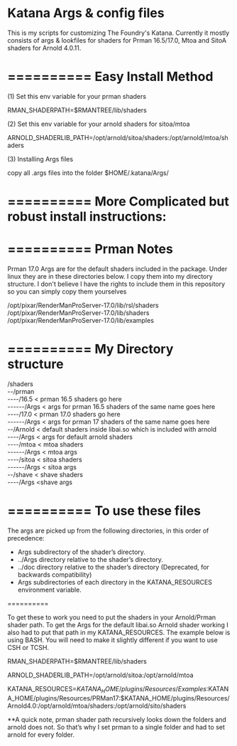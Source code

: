 Katana Args & config files
==========

This is my scripts for customizing The Foundry's Katana.  Currently it mostly consists of args & lookfiles for shaders for Prman 16.5/17.0, Mtoa and SitoA shaders for Arnold 4.0.11.

==========
Easy Install Method
==========

(1) Set this env variable for your prman shaders

RMAN_SHADERPATH=$RMANTREE/lib/shaders

(2) Set this env variable for your arnold shaders for sitoa/mtoa
 
ARNOLD_SHADERLIB_PATH=/opt/arnold/sitoa/shaders:/opt/arnold/mtoa/shaders

(3) Installing Args files

copy all .args files into the folder
$HOME/.katana/Args/


==========
More Complicated but robust install instructions:
==========

==========
Prman Notes
==========

Prman 17.0 Args are for the default shaders included in the package.  Under linux they are in these directories below.  I copy them into my directory structure.  I don't believe I have the rights to include them in this repository so you can simply copy them yourselves

/opt/pixar/RenderManProServer-17.0/lib/rsl/shaders
/opt/pixar/RenderManProServer-17.0/lib/shaders
/opt/pixar/RenderManProServer-17.0/lib/examples

==========
My Directory structure
==========

/shaders  
--/prman  
----/16.5 < prman 16.5 shaders go here  
------/Args < args for prman 16.5 shaders of the same name goes here  
----/17.0 < prman 17.0 shaders go here  
------/Args < args for prman 17 shaders of the same name goes here  
--/Arnold < default shaders inside libai.so which is included with arnold  
----/Args < args for default arnold shaders  
----/mtoa < mtoa shaders  
------/Args < mtoa args  
----/sitoa < sitoa shaders  
------/Args < sitoa args  
--/shave < shave shaders  
----/Args  <shave args  
  
==========
To use these files 
==========

The args are picked up from the following directories, in this order of precedence:

- Args subdirectory of the shader’s directory.
- ../Args directory relative to the shader’s directory.
-  ../doc directory relative to the shader’s directory (Deprecated, for backwards compatibility)
- Args subdirectories of each directory in the KATANA_RESOURCES environment variable.

==========

To get these to work you need to put the shaders in your Arnold/Prman shader path.  To get the Args for the default libai.so Arnold shader working I also had to put that path in my KATANA_RESOURCES.  The example below is using BASH.  You will need to make it slightly different if you want to use CSH or TCSH.

RMAN_SHADERPATH=$RMANTREE/lib/shaders

ARNOLD_SHADERLIB_PATH=/opt/arnold/sitoa:/opt/arnold/mtoa

KATANA_RESOURCES=$KATANA_HOME/plugins/Resources/Examples:$KATANA_HOME/plugins/Resources/PRMan17:$KATANA_HOME/plugins/Resources/Arnold4.0:/opt/arnold/mtoa/shaders:/opt/arnold/sito/shaders

**A quick note, prman shader path recursively looks down the folders and arnold does not.  So that’s why I set prman to a single folder and had to set arnold for every folder.
